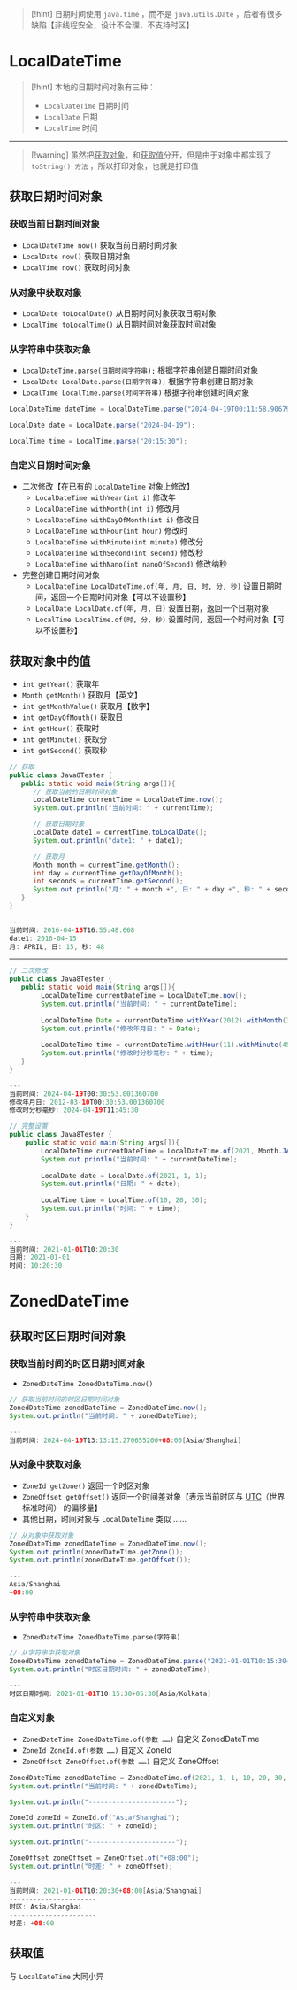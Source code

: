 >[!hint] 日期时间使用 `java.time` ，而不是 `java.utils.Date` ，后者有很多缺陷【非线程安全，设计不合理，不支持时区】

# LocalDateTime
>[!hint] 本地的日期时间对象有三种：
>- `LocalDateTime` 日期时间
>- `LocalDate` 日期
>- `LocalTime` 时间

---

>[!warning] 虽然把<u>获取对象</u>，和<u>获取值</u>分开，但是由于对象中都实现了 `toString() 方法` ，所以打印对象，也就是打印值

## 获取日期时间对象
### 获取当前日期时间对象
- `LocalDateTime now()` 获取当前日期时间对象
- `LocalDate now()` 获取日期对象
- `LocalTime now()` 获取时间对象

### 从对象中获取对象
- `LocalDate toLocalDate()` 从日期时间对象获取日期对象
- `LocalTime toLocalTime()` 从日期时间对象获取时间对象

### 从字符串中获取对象
- `LocalDateTime.parse(日期时间字符串);` 根据字符串创建日期时间对象
- `LocalDate LocalDate.parse(日期字符串);` 根据字符串创建日期对象
- `LocalTime LocalTime.parse(时间字符串)` 根据字符串创建时间对象

```java
LocalDateTime dateTime = LocalDateTime.parse("2024-04-19T00:11:58.906799300");

LocalDate date = LocalDate.parse("2024-04-19");

LocalTime time = LocalTime.parse("20:15:30");
```

### 自定义日期时间对象
- 二次修改【在已有的 `LocalDateTime` 对象上修改】
	- `LocalDateTime withYear(int i)` 修改年
	- `LocalDateTime withMonth(int i)` 修改月
	- `LocalDateTime withDayOfMonth(int i)` 修改日
	- `LocalDateTime withHour(int hour)` 修改时
	- `LocalDateTime withMinute(int minute)` 修改分
	- `LocalDateTime withSecond(int second)` 修改秒
	- `LocalDateTime withNano(int nanoOfSecond)` 修改纳秒
- 完整创建日期时间对象
	- `LocalDateTime LocalDateTime.of(年, 月, 日, 时, 分, 秒)` 设置日期时间，返回一个日期时间对象【可以不设置秒】
	- `LocalDate LocalDate.of(年, 月, 日)` 设置日期，返回一个日期对象
	- `LocalTime LocalTime.of(时, 分, 秒)` 设置时间，返回一个时间对象【可以不设置秒】

## 获取对象中的值
- `int getYear()` 获取年
- `Month getMonth()` 获取月【英文】
- `int getMonthValue()` 获取月【数字】
- `int getDayOfMouth()` 获取日
- `int getHour()` 获取时
- `int getMinute()` 获取分
- `int getSecond()` 获取秒

```java
// 获取
public class Java8Tester {
   public static void main(String args[]){
      // 获取当前的日期时间对象
      LocalDateTime currentTime = LocalDateTime.now();
      System.out.println("当前时间: " + currentTime);

      // 获取日期对象
      LocalDate date1 = currentTime.toLocalDate();
      System.out.println("date1: " + date1);

      // 获取月
      Month month = currentTime.getMonth();
      int day = currentTime.getDayOfMonth();
      int seconds = currentTime.getSecond();
      System.out.println("月: " + month +", 日: " + day +", 秒: " + seconds);
   }
}

---
当前时间: 2016-04-15T16:55:48.668
date1: 2016-04-15
月: APRIL, 日: 15, 秒: 48
```

---



```java
// 二次修改
public class Java8Tester {
   public static void main(String args[]){
		LocalDateTime currentDateTime = LocalDateTime.now();  
		System.out.println("当前时间: " + currentDateTime);  
		  
		LocalDateTime Date = currentDateTime.withYear(2012).withMonth(3).withDayOfMonth(10);  
		System.out.println("修改年月日: " + Date);  
		  
		LocalDateTime time = currentDateTime.withHour(11).withMinute(45).withSecond(30).withNano(0);  
		System.out.println("修改时分秒毫秒: " + time);
   }
}

---
当前时间: 2024-04-19T00:30:53.001360700
修改年月日: 2012-03-10T00:30:53.001360700
修改时分秒毫秒: 2024-04-19T11:45:30
```

```java
// 完整设置
public class Java8Tester {
	public static void main(String args[]){
		LocalDateTime currentDateTime = LocalDateTime.of(2021, Month.JANUARY, 1, 10, 20, 30);  
		System.out.println("当前时间: " + currentDateTime);  
		  
		LocalDate date = LocalDate.of(2021, 1, 1);  
		System.out.println("日期: " + date);  
		  
		LocalTime time = LocalTime.of(10, 20, 30);  
		System.out.println("时间: " + time);
	}
}

---
当前时间: 2021-01-01T10:20:30
日期: 2021-01-01
时间: 10:20:30
```

# ZonedDateTime
## 获取时区日期时间对象
### 获取当前时间的时区日期时间对象
- `ZonedDateTime ZonedDateTime.now()` 

```java
// 获取当前时间的时区日期时间对象
ZonedDateTime zonedDateTime = ZonedDateTime.now();  
System.out.println("当前时间: " + zonedDateTime);

---
当前时间: 2024-04-19T13:13:15.270655200+08:00[Asia/Shanghai]
```

### 从对象中获取对象
- `ZoneId getZone()` 返回一个时区对象
- `ZoneOffset getOffset()` 返回一个时间差对象【表示当前时区与 <u>UTC</u>（世界标准时间） 的偏移量】
- 其他日期，时间对象与 `LocalDateTime` 类似 ……

```java
// 从对象中获取对象
ZonedDateTime zonedDateTime = ZonedDateTime.now();
System.out.println(zonedDateTime.getZone());  
System.out.println(zonedDateTime.getOffset());

---
Asia/Shanghai
+08:00
```

### 从字符串中获取对象
- `ZonedDateTime ZonedDateTime.parse(字符串)` 

```java
// 从字符串中获取对象
ZonedDateTime zonedDateTime = ZonedDateTime.parse("2021-01-01T10:15:30+05:30[Asia/Kolkata]");  
System.out.println("时区日期时间: " + zonedDateTime);

---
时区日期时间: 2021-01-01T10:15:30+05:30[Asia/Kolkata]
```

### 自定义对象
- `ZonedDateTime ZonedDateTime.of(参数 ……)` 自定义 ZonedDateTime
- `ZoneId ZoneId.of(参数 ……)` 自定义 ZoneId
- `ZoneOffset ZoneOffset.of(参数 ……)` 自定义 ZoneOffset

```java
ZonedDateTime zonedDateTime = ZonedDateTime.of(2021, 1, 1, 10, 20, 30, 0, ZoneId.of("Asia/Shanghai"));
System.out.println("当前时间: " + zonedDateTime);

System.out.println("----------------------");

ZoneId zoneId = ZoneId.of("Asia/Shanghai");
System.out.println("时区: " + zoneId);

System.out.println("----------------------");

ZoneOffset zoneOffset = ZoneOffset.of("+08:00");
System.out.println("时差: " + zoneOffset);

---
当前时间: 2021-01-01T10:20:30+08:00[Asia/Shanghai]
----------------------
时区: Asia/Shanghai
----------------------
时差: +08:00
```

## 获取值
与 `LocalDateTime` 大同小异












